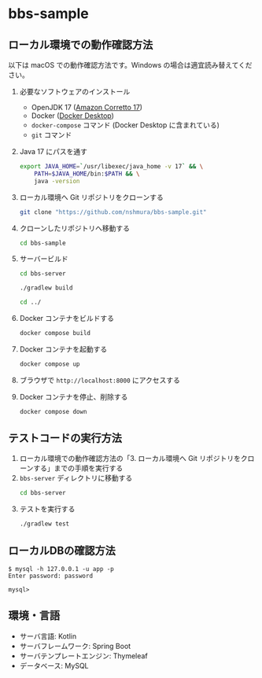 # bbs-sample

## ローカル環境での動作確認方法

以下は macOS での動作確認方法です。Windows の場合は適宜読み替えてください。

1. 必要なソフトウェアのインストール
    - OpenJDK 17 ([Amazon Corretto 17](https://docs.aws.amazon.com/corretto/latest/corretto-17-ug/downloads-list.html))
    - Docker ([Docker Desktop](https://www.docker.com/products/docker-desktop))
    - `docker-compose` コマンド (Docker Desktop に含まれている)
    - `git` コマンド

1. Java 17 にパスを通す
    ```bash
    export JAVA_HOME=`/usr/libexec/java_home -v 17` && \
        PATH=$JAVA_HOME/bin:$PATH && \
        java -version
    ```

1. ローカル環境へ Git リポジトリをクローンする
    ```bash
    git clone "https://github.com/nshmura/bbs-sample.git"
    ```

1. クローンしたリポジトリへ移動する
    ```bash
    cd bbs-sample
    ```

1. サーバービルド
    ```bash
    cd bbs-server

    ./gradlew build

    cd ../
    ```

1. Docker コンテナをビルドする
    ```bash
    docker compose build
    ```

1. Docker コンテナを起動する
    ```bash
    docker compose up
    ```

1. ブラウザで `http://localhost:8000` にアクセスする

1. Docker コンテナを停止、削除する
    ```bash
    docker compose down
    ```

## テストコードの実行方法

1. ローカル環境での動作確認方法の「3. ローカル環境へ Git リポジトリをクローンする」までの手順を実行する
2. `bbs-server` ディレクトリに移動する
    ```bash
    cd bbs-server
    ```
3. テストを実行する
    ```bash
    ./gradlew test
    ```

## ローカルDBの確認方法

```
$ mysql -h 127.0.0.1 -u app -p
Enter password: password

mysql> 
```

## 環境・言語

- サーバ言語: Kotlin
- サーバフレームワーク: Spring Boot
- サーバテンプレートエンジン: Thymeleaf
- データベース: MySQL
